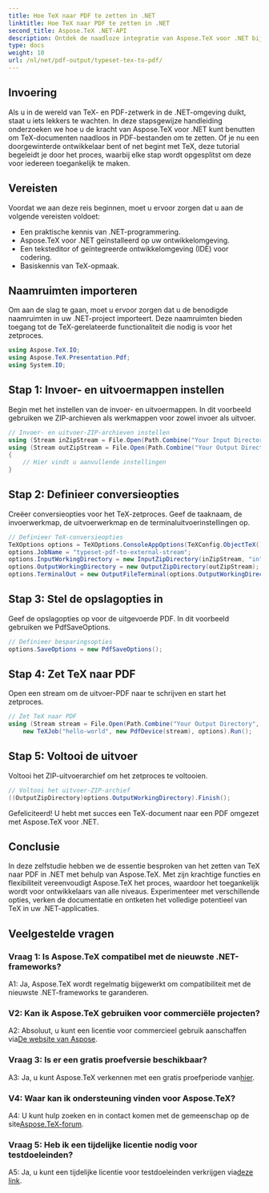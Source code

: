 ```yaml
---
title: Hoe TeX naar PDF te zetten in .NET
linktitle: Hoe TeX naar PDF te zetten in .NET
second_title: Aspose.TeX .NET-API
description: Ontdek de naadloze integratie van Aspose.TeX voor .NET bij het zetten van TeX naar PDF. Duik in deze uitgebreide tutorial en verbeter uw .NET-ontwikkelvaardigheden.
type: docs
weight: 10
url: /nl/net/pdf-output/typeset-tex-to-pdf/
---
```

## Invoering

Als u in de wereld van TeX- en PDF-zetwerk in de .NET-omgeving duikt, staat u iets lekkers te wachten. In deze stapsgewijze handleiding onderzoeken we hoe u de kracht van Aspose.TeX voor .NET kunt benutten om TeX-documenten naadloos in PDF-bestanden om te zetten. Of je nu een doorgewinterde ontwikkelaar bent of net begint met TeX, deze tutorial begeleidt je door het proces, waarbij elke stap wordt opgesplitst om deze voor iedereen toegankelijk te maken.

## Vereisten

Voordat we aan deze reis beginnen, moet u ervoor zorgen dat u aan de volgende vereisten voldoet:

- Een praktische kennis van .NET-programmering.
- Aspose.TeX voor .NET geïnstalleerd op uw ontwikkelomgeving.
- Een teksteditor of geïntegreerde ontwikkelomgeving (IDE) voor codering.
- Basiskennis van TeX-opmaak.

## Naamruimten importeren

Om aan de slag te gaan, moet u ervoor zorgen dat u de benodigde naamruimten in uw .NET-project importeert. Deze naamruimten bieden toegang tot de TeX-gerelateerde functionaliteit die nodig is voor het zetproces.

```csharp
using Aspose.TeX.IO;
using Aspose.TeX.Presentation.Pdf;
using System.IO;
```

## Stap 1: Invoer- en uitvoermappen instellen

Begin met het instellen van de invoer- en uitvoermappen. In dit voorbeeld gebruiken we ZIP-archieven als werkmappen voor zowel invoer als uitvoer.

```csharp
// Invoer- en uitvoer-ZIP-archieven instellen
using (Stream inZipStream = File.Open(Path.Combine("Your Input Directory", "zip-in.zip"), FileMode.Open))
using (Stream outZipStream = File.Open(Path.Combine("Your Output Directory", "typeset-pdf-to-external-stream.zip"), FileMode.Create))
{
    // Hier vindt u aanvullende instellingen
}
```

## Stap 2: Definieer conversieopties

Creëer conversieopties voor het TeX-zetproces. Geef de taaknaam, de invoerwerkmap, de uitvoerwerkmap en de terminaluitvoerinstellingen op.

```csharp
// Definieer TeX-conversieopties
TeXOptions options = TeXOptions.ConsoleAppOptions(TeXConfig.ObjectTeX());
options.JobName = "typeset-pdf-to-external-stream";
options.InputWorkingDirectory = new InputZipDirectory(inZipStream, "in");
options.OutputWorkingDirectory = new OutputZipDirectory(outZipStream);
options.TerminalOut = new OutputFileTerminal(options.OutputWorkingDirectory);
```

## Stap 3: Stel de opslagopties in

Geef de opslagopties op voor de uitgevoerde PDF. In dit voorbeeld gebruiken we PdfSaveOptions.

```csharp
// Definieer besparingsopties
options.SaveOptions = new PdfSaveOptions();
```

## Stap 4: Zet TeX naar PDF

Open een stream om de uitvoer-PDF naar te schrijven en start het zetproces.

```csharp
// Zet TeX naar PDF
using (Stream stream = File.Open(Path.Combine("Your Output Directory", "file-name.pdf"), FileMode.Create))
    new TeXJob("hello-world", new PdfDevice(stream), options).Run();
```

## Stap 5: Voltooi de uitvoer

Voltooi het ZIP-uitvoerarchief om het zetproces te voltooien.

```csharp
// Voltooi het uitvoer-ZIP-archief
((OutputZipDirectory)options.OutputWorkingDirectory).Finish();
```

Gefeliciteerd! U hebt met succes een TeX-document naar een PDF omgezet met Aspose.TeX voor .NET.

## Conclusie

In deze zelfstudie hebben we de essentie besproken van het zetten van TeX naar PDF in .NET met behulp van Aspose.TeX. Met zijn krachtige functies en flexibiliteit vereenvoudigt Aspose.TeX het proces, waardoor het toegankelijk wordt voor ontwikkelaars van alle niveaus. Experimenteer met verschillende opties, verken de documentatie en ontketen het volledige potentieel van TeX in uw .NET-applicaties.

## Veelgestelde vragen

### Vraag 1: Is Aspose.TeX compatibel met de nieuwste .NET-frameworks?

A1: Ja, Aspose.TeX wordt regelmatig bijgewerkt om compatibiliteit met de nieuwste .NET-frameworks te garanderen.

### V2: Kan ik Aspose.TeX gebruiken voor commerciële projecten?

 A2: Absoluut, u kunt een licentie voor commercieel gebruik aanschaffen via[De website van Aspose](https://purchase.aspose.com/buy).

### Vraag 3: Is er een gratis proefversie beschikbaar?

 A3: Ja, u kunt Aspose.TeX verkennen met een gratis proefperiode van[hier](https://releases.aspose.com/).

### V4: Waar kan ik ondersteuning vinden voor Aspose.TeX?

 A4: U kunt hulp zoeken en in contact komen met de gemeenschap op de site[Aspose.TeX-forum](https://forum.aspose.com/c/tex/47).

### Vraag 5: Heb ik een tijdelijke licentie nodig voor testdoeleinden?

 A5: Ja, u kunt een tijdelijke licentie voor testdoeleinden verkrijgen via[deze link](https://purchase.aspose.com/temporary-license/).